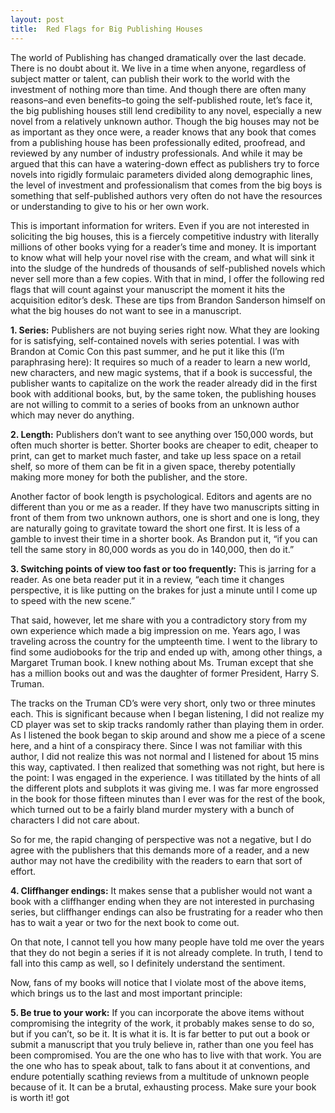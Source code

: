 ```yaml
---
layout: post
title:  Red Flags for Big Publishing Houses
---
```

The world of Publishing has changed dramatically over the last decade. There is no doubt about it. We live in a time when anyone, regardless of subject matter or talent, can publish their work to the world with the investment of nothing more than time. And though there are often many reasons–and even benefits–to going the self-published route, let’s face it, the big publishing houses still lend credibility to any novel, especially a new novel from a relatively unknown author. Though the big houses may not be as important as they once were, a reader knows that any book that comes from a publishing house has been professionally edited, proofread, and reviewed by any number of industry professionals. And while it may be argued that this can have a watering-down effect as publishers try to force novels into rigidly formulaic parameters divided along demographic lines, the level of investment and professionalism that comes from the big boys is something that self-published authors very often do not have the resources or understanding to give to his or her own work.
<!--more-->
This is important information for writers. Even if you are not interested in soliciting the big houses, this is a fiercely competitive industry with literally millions of other books vying for a reader’s time and money. It is important to know what will help your novel rise with the cream, and what will sink it into the sludge of the hundreds of thousands of self-published novels which never sell more than a few copies. With that in mind, I offer the following red flags that will count against your manuscript the moment it hits the acquisition editor’s desk. These are tips from Brandon Sanderson himself on what the big houses do not want to see in a manuscript.

**1. Series:** Publishers are not buying series right now. What they are looking for is satisfying, self-contained novels with series potential. I was with Brandon at Comic Con this past summer, and he put it like this (I’m paraphrasing here): It requires so much of a reader to learn a new world, new characters, and new magic systems, that if a book is successful, the publisher wants to capitalize on the work the reader already did in the first book with additional books, but, by the same token, the publishing houses are not willing to commit to a series of books from an unknown author which may never do anything.

**2. Length:** Publishers don’t want to see anything over 150,000 words, but often much shorter is better. Shorter books are cheaper to edit, cheaper to print, can get to market much faster, and take up less space on a retail shelf, so more of them can be fit in a given space, thereby potentially making more money for both the publisher, and the store.

Another factor of book length is psychological. Editors and agents are no different than you or me as a reader. If they have two manuscripts sitting in front of them from two unknown authors, one is short and one is long, they are naturally going to gravitate toward the short one first. It is less of a gamble to invest their time in a shorter book. As Brandon put it, “if you can tell the same story in 80,000 words as you do in 140,000, then do it.”

**3. Switching points of view too fast or too frequently:** This is jarring for a reader. As one beta reader put it in a review, “each time it changes perspective, it is like putting on the brakes for just a minute until I come up to speed with the new scene.”

That said, however, let me share with you a contradictory story from my own experience which made a big impression on me. Years ago, I was traveling across the country for the umpteenth time. I went to the library to find some audiobooks for the trip and ended up with, among other things, a Margaret Truman book. I knew nothing about Ms. Truman except that she has a million books out and was the daughter of former President, Harry S. Truman.

The tracks on the Truman CD’s were very short, only two or three minutes each. This is significant because when I began listening, I did not realize my CD player was set to skip tracks randomly rather than playing them in order. As I listened the book began to skip around and show me a piece of a scene here, and a hint of a conspiracy there. Since I was not familiar with this author, I did not realize this was not normal and I listened for about 15 mins this way, captivated. I then realized that something was not right, but here is the point: I was engaged in the experience. I was titillated by the hints of all the different plots and subplots it was giving me. I was far more engrossed in the book for those fifteen minutes than I ever was for the rest of the book, which turned out to be a fairly bland murder mystery with a bunch of characters I did not care about.

So for me, the rapid changing of perspective was not a negative, but I do agree with the publishers that this demands more of a reader, and a new author may not have the credibility with the readers to earn that sort of effort.

**4. Cliffhanger endings:** It makes sense that a publisher would not want a book with a cliffhanger ending when they are not interested in purchasing series, but cliffhanger endings can also be frustrating for a reader who then has to wait a year or two for the next book to come out.

On that note, I cannot tell you how many people have told me over the years that they do not begin a series if it is not already complete. In truth, I tend to fall into this camp as well, so I definitely understand the sentiment.

Now, fans of my books will notice that I violate most of the above items, which brings us to the last and most important principle:

**5. Be true to your work:** If you can incorporate the above items without compromising the integrity of the work, it probably makes sense to do so, but if you can’t, so be it. It is what it is. It is far better to put out a book or submit a manuscript that you truly believe in, rather than one you feel has been compromised. You are the one who has to live with that work. You are the one who has to speak about, talk to fans about it at conventions, and endure potentially scathing reviews from a multitude of unknown people because of it. It can be a brutal, exhausting process. Make sure your book is worth it!
got 
